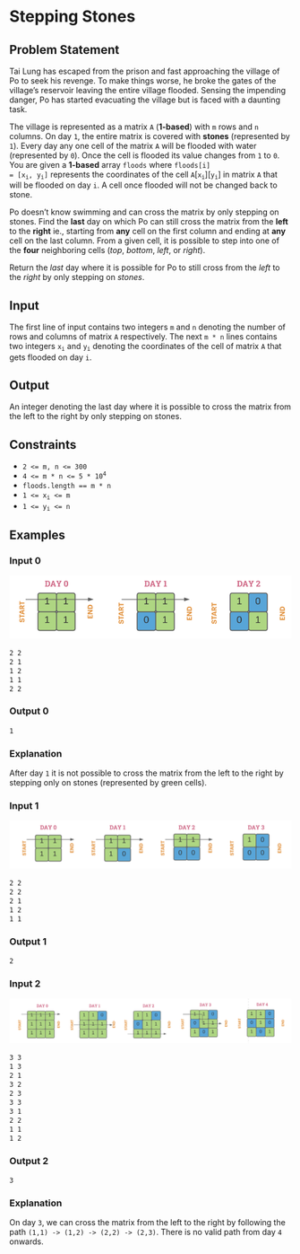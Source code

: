 # Stepping Stones

## Problem Statement
Tai Lung has escaped from the prison and fast approaching the village of Po to seek his revenge. To make things worse, he broke the gates of the village’s reservoir leaving the entire village flooded. Sensing the impending danger, Po has started evacuating the village but is faced with a daunting task.

The village is represented as a matrix `A` (**1-based**) with `m` rows and `n` columns. On day `1`, the entire matrix is covered with **stones** (represented by `1`). Every day any one cell of the matrix `A` will be flooded with water (represented by `0`). Once the cell is flooded its value changes from `1` to `0`. You are given a **1-based** array `floods` where <code>floods[i] = [x<sub>i</sub>, y<sub>i</sub>]</code> represents the coordinates of the cell `A`[<code>x<sub>i</sub></code>][<code>y<sub>i</sub></code>] in matrix `A` that will be flooded on day `i`. A cell once flooded will not be changed back to stone.

Po doesn’t know swimming and can cross the matrix by only stepping on stones. Find the **last** day on which Po can still cross the matrix from the **left** to the **right** ie., starting from **any** cell on the first column and ending at **any** cell on the last column. From a given cell, it is possible to step into one of the **four** neighboring cells (*top*, *bottom*, *left*, or *right*).

Return the _last_ day where it is possible for Po to still cross from the *left* to the *right* by only stepping on *stones*.

## Input
The first line of input contains two integers `m` and `n` denoting the number of rows and columns of matrix `A` respectively.
The next <code>m * n</code> lines contains two integers <code>x<sub>i</sub></code> and <code>y<sub>i</sub></code> denoting the coordinates of the cell of matrix `A` that gets flooded on day `i`.
## Output
An integer denoting the last day where it is possible to cross the matrix from the left to the right by only stepping on stones.
## Constraints

* <code>2 <= m, n <= 300</code>
* <code>4 <= m * n <= 5 * 10<sup>4</sup></code>
* <code>floods.length == m * n</code>
* <code>1 <= x<sub>i</sub> <= m</code>
* <code>1 <= y<sub>i</sub> <= n</code>

## Examples

### Input 0
![testcase0](images/tc0.png)
```
2 2
2 1
1 2
1 1
2 2
```
### Output 0 
```
1
```
### Explanation
After day `1` it is not possible to cross the matrix from the left to the right by stepping only on stones (represented by green cells).
### Input 1
![testcase1](images/tc1.png)
```
2 2
2 2
2 1
1 2
1 1
```
### Output 1 
```
2
```
### Input 2
![testcase2](images/tc2.png)
```
3 3
1 3
2 1
3 2
2 3
3 3
3 1
2 2
1 1
1 2
```
### Output 2
```
3
```
### Explanation
On day `3`, we can cross the matrix from the left to the right by following the path `(1,1) -> (1,2) -> (2,2) -> (2,3)`. There is no valid path from day `4` onwards.